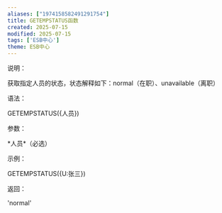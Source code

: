 ```yaml
---
aliases: ["1974158582491291754"]
title: GETEMPSTATUS函数
created: 2025-07-15
modified: 2025-07-15
tags: ['ESB中心']
theme: ESB中心
---
```


说明：

获取指定人员的状态，状态解释如下：normal（在职）、unavailable（离职）

语法：

GETEMPSTATUS({人员})

参数：

\*人员\*（必选）

示例：

GETEMPSTATUS({U:张三})

返回：

'normal'